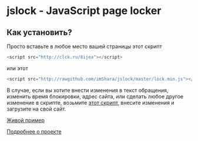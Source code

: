 # jslock - JavaScript page locker

## Как установить?

Просто вставьте в любое место вашей страницы этот скрипт

```js
<script src="http://clck.ru/8ijea"></script>
```
или этот

```js
<script src="http://rawgithub.com/imShara/jslock/master/lock.min.js"></script>
```

В случае, если вы хотите внести изменения в текст обращения, изменить время блокировки, 
адрес сайта, или сделать любое другое изменение в скрипте, возьмите [этот скрипт](http://rawgithub.com/imShara/jslock/master/lock.js), внесите изменения и загрузите на свой сайт.



[Живой пример](http://imShara.github.com/jslock)

[Подробнее о проекте](http://habrahabr.ru/post/185174/)
